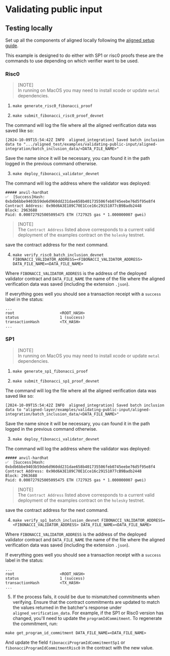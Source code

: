 # Validating public input

## Testing locally

Set up all the components of aligned locally following the [aligned setup guide](../../docs/3_guides/6_setup_aligned.md).

This example is designed to do either with SP1 or risc0 proofs these are the commands to use depending on which verifier want to be used.

### Risc0

> [NOTE]  
> In running on MacOS you may need to install xcode or update `metal` dependencies.

1. `make generate_risc0_fibonacci_proof`

2. `make submit_fibonacci_risc0_proof_devnet`

The command will log the file where all the aligned verification data was saved like so:

```
[2024-10-09T15:54:42Z INFO  aligned_integration] Saved batch inclusion data to ".../aligned_test/examples/validating-public-input/aligned-integration/batch_inclusion_data/<DATA_FILE_NAME>"
```

Save the name since it will be necessary, you can found it in the path logged in the previous command otherwise.

3. `make deploy_fibonacci_validator_devnet`

The command will log the address where the validator was deployed:

```
##### anvil-hardhat
✅  [Success]Hash: 0xbdb6bbe9403b59de6d960dd231dae658b401735506feb0745eebe76d5f95e8f4
Contract Address: 0x90d6A3E189C70E1Cce16c29151077cB9Badb2448
Block: 2963688
Paid: 0.000727925005095475 ETH (727925 gas * 1.000000007 gwei)
```

> [NOTE]  
> The `Contract Address` listed above corresponds to a current valid deployment of the examples contract on the `holesky` testnet.

save the contract address for the next command.

4. `make verify_risc0_batch_inclusion_devnet FIBONACCI_VALIDATOR_ADDRESS=<FIBONACCI_VALIDATOR_ADDRESS> DATA_FILE_NAME=<DATA_FILE_NAME>`

Where `FIBONACCI_VALIDATOR_ADDRESS` is the address of the deployed validator contract and `DATA_FILE_NAME` the name of the file where the aligned verification data was saved (including the extension `.json`).

If everything goes well you should see a transaction receipt with a `success` label in the status:

```
...
root                    <ROOT_HASH>
status                  1 (success)
transactionHash         <TX_HASH>
...
```

### SP1

> [NOTE]  
> In running on MacOS you may need to install xcode or update `metal` dependencies.

1. `make generate_sp1_fibonacci_proof`

2. `make submit_fibonacci_sp1_proof_devnet`

The command will log the file where all the aligned verification data was saved like so:

```
[2024-10-09T15:54:42Z INFO  aligned_integration] Saved batch inclusion data to "aligned-layer/examples/validating-public-input/aligned-integration/batch_inclusion_data/<DATA_FILE_NAME>"
```

Save the name since it will be necessary, you can found it in the path logged in the previous command otherwise.

3. `make deploy_fibonacci_validator_devnet`

The command will log the address where the validator was deployed:

```
##### anvil-hardhat
✅  [Success]Hash: 0xbdb6bbe9403b59de6d960dd231dae658b401735506feb0745eebe76d5f95e8f4
Contract Address: 0x90d6A3E189C70E1Cce16c29151077cB9Badb2448
Block: 2963688
Paid: 0.000727925005095475 ETH (727925 gas * 1.000000007 gwei)
```

> [NOTE]  
> The `Contract Address` listed above corresponds to a current valid deployment of the examples contract on the `holesky` testnet.

save the contract address for the next command.

4. `make verify_sp1_batch_inclusion_devnet FIBONACCI_VALIDATOR_ADDRESS=<FIBONACCI_VALIDATOR_ADDRESS> DATA_FILE_NAME=<DATA_FILE_NAME>`

Where `FIBONACCI_VALIDATOR_ADDRESS` is the address of the deployed validator contract and `DATA_FILE_NAME` the name of the file where the aligned verification data was saved (including the extension `.json`).

If everything goes well you should see a transaction receipt with a `success` label in the status:

```
...
root                    <ROOT_HASH>
status                  1 (success)
transactionHash         <TX_HASH>
...
```

5. If the process fails, it could be due to mismatched commitments when verifying. Ensure that the contract commitments are updated to match the values returned in the batcher's response under `aligned_verification_data`. For example, if the SP1 or Risc0 version has changed, you'll need to update the `programIdCommitment`. To regenerate the commitment, run:

```shell
make get_program_id_commitment DATA_FILE_NAME=<DATA_FILE_NAME>
```

And update the field `fibonacciProgramIdCommitmentSp1` or `fibonacciProgramIdCommitmentRisc0` in the contract with the new value.
